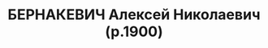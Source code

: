 ---
title: БЕРНАКЕВИЧ Алексей Николаевич (р.1900)
description: 'Род. в 1900, Ровенская обл., ст. Клевань, украинец, обр.: высшее, б/п.
  Проживал: Уфа. Инспектор, Южно-Уральская железная дорога

  Арестован 19.02.1937. Обв. по ст. 58-6, 8, 9, 11. Приговор: ВК ВС СССР, 19.02.1938
  – ВМН. г.Москва.

  Реабилитирован ВК ВС СССР 03.08.1957'
---